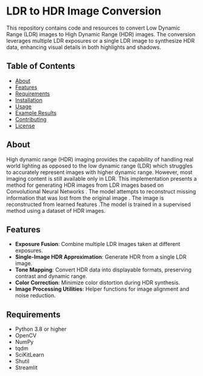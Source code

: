 # LDR to HDR Image Conversion

This repository contains code and resources to convert Low Dynamic Range (LDR) images to High Dynamic Range (HDR) images. The conversion leverages multiple LDR exposures or a single LDR image to synthesize HDR data, enhancing visual details in both highlights and shadows.

## Table of Contents
- [About](#about)
- [Features](#features)
- [Requirements](#requirements)
- [Installation](#installation)
- [Usage](#usage)
- [Example Results](#example-results)
- [Contributing](#contributing)
- [License](#license)

## About
High dynamic range (HDR) imaging provides the capability of handling real world lighting as opposed to the low dynamic range (LDR) which struggles to accurately represent images with higher dynamic range. However, most imaging content is still available only in LDR. This implementation presents a method for generating HDR images from LDR images based on Convolutional Neural Networks . The model attempts to reconstruct missing information that was lost from the original image . The image is reconstructed from learned features .The model is trained in a supervised method using a dataset of HDR images. 

## Features
- **Exposure Fusion**: Combine multiple LDR images taken at different exposures.
- **Single-Image HDR Approximation**: Generate HDR from a single LDR image.
- **Tone Mapping**: Convert HDR data into displayable formats, preserving contrast and dynamic range.
- **Color Correction**: Minimize color distortion during HDR synthesis.
- **Image Processing Utilities**: Helper functions for image alignment and noise reduction.

## Requirements
- Python 3.8 or higher
- OpenCV
- NumPy
- tqdm
- SciKitLearn
- Shutil
- Streamlit


